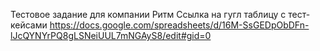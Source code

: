 Тестовое задание для компании Ритм
Ссылка на гугл таблицу с тест-кейсами https://docs.google.com/spreadsheets/d/16M-SsGEDpObDFn-lJcQYNYrPQ8gLSNeiUUL7mNGAyS8/edit#gid=0 
